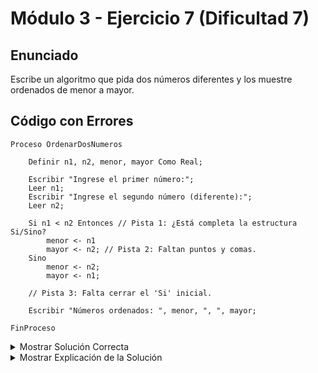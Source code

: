 # Módulo 3 - Ejercicio 7 (Dificultad 7)

## Enunciado
Escribe un algoritmo que pida dos números diferentes y los muestre ordenados de menor a mayor.

## Código con Errores
```pseudocode
Proceso OrdenarDosNumeros

    Definir n1, n2, menor, mayor Como Real;

    Escribir "Ingrese el primer número:";
    Leer n1;
    Escribir "Ingrese el segundo número (diferente):";
    Leer n2;

    Si n1 < n2 Entonces // Pista 1: ¿Está completa la estructura Si/Sino?
        menor <- n1
        mayor <- n2; // Pista 2: Faltan puntos y comas.
    Sino
        menor <- n2;
        mayor <- n1;

    // Pista 3: Falta cerrar el 'Si' inicial.

    Escribir "Números ordenados: ", menor, ", ", mayor;

FinProceso
```

<details><summary>Mostrar Solución Correcta</summary>

## Solución Correcta
```pseudocode
Proceso OrdenarDosNumeros_Solucion

    Definir n1, n2, menor, mayor Como Real;

    Escribir "Ingrese el primer número:";
    Leer n1;
    Escribir "Ingrese el segundo número (diferente):";
    Leer n2;

    Si n1 < n2 Entonces
        menor <- n1; // Corregido: Añadir punto y coma (si es necesario).
        mayor <- n2;
    Sino
        menor <- n2;
        mayor <- n1;
    FinSi // Corregido: Añadir 'FinSi'.

    Escribir "Números ordenados: ", menor, ", ", mayor;

FinProceso
```

</details><details><summary>Mostrar Explicación de la Solución</summary>

## Explicación de la Solución
1.  La estructura `Si n1 < n2 Entonces ... Sino ...` estaba incompleta porque le faltaba la palabra clave `FinSi` al final para cerrarla.
2.  Faltaban los puntos y comas (`;`) al final de las instrucciones de asignación dentro del bloque `Entonces` (y potencialmente en las del `Sino`, dependiendo de la configuración de PSeInt).
3.  Relacionado con el punto 1, el error fundamental era la ausencia del `FinSi` para delimitar correctamente la estructura condicional.
</details>